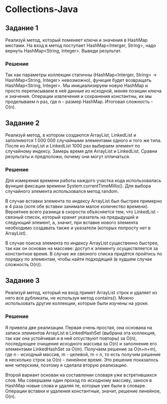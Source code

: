 # Collections-Java

## Задание 1
Реализуй метод, который поменяет ключи и значения в HashMap местами. На вход в метод поступает HashMap<Interger, String>, надо вернуть HashMap<String, Integer>. Выведи результат.

### Решение
Так как параметры коллекции статичны (HashMap<Interger, String> -> HashMap<String, Integer> невозможно), функция будет возвращать HashMap<String, Integer>. Мы инициализируем новую HashMap и просто переписываем в неё данные из исходной, меняя позиции ключа и значения. Операции извлечения и сохранения константны, их мы проделываем n раз, где n - размер HashMap. Итоговая сложность - O(n).

## Задание 2
Реализуй метод, в котором создаются ArrayList, LinkedList и заполняются 1 000 000 случайными элементами одного и того же типа. После из ArrayList и LinkedList 1000 раз выбираем элемент по случайному индексу. Замерь время для ArrayList и LinkedList. Сравни результаты и предположи, почему они могут отличаться.
### Решение
Для измерения времени работы каждого участка кода использовалась функция фиксации времени System.currentTimeMillis(). Для выбора случайного элемента использовался метод random.

В случае вставки элемента по индексу ArrayList был быстрее примерно в 4 раза (хотя обе вставки занимали малое количество времени). Вероятнее всего разница в скорости объясняется тем, что LinkedList - связный список, который хранит указатель на предыдущий и следующий элемент, а, значит, при вставке нового элемента необходимо создавать также и указатели (которых попросту нет в ArrayList).

В случае поиска элемента по индексу ArrayList существенно быстрее, так как он основан на массиве: доступ к элементу осуществляется за константное время. В случае же связного списка придётся пройтись по порядку по элементам, чтобы найти подходящий (в худшем случае сложность O(n)).

## Задание 3
Реализуй метод, который на вход примет ArrayList строк и удаляет из него все дубликаты, не используя метод contains(). Можно использовать другие коллекции, которые были изучены на уроке.
### Решение
Я привела две реализации. Первая очень простая, она основана на записи элементов ArrayList в LinkedHashSet (выбрана эта коллекция, так как она устойчивая и в ней отсуствуют повторы) за O(n), последующее очищение исходного массива за O(n) и заполнение его элементами LinkedHashSet за O(m). Получаем решение за O(n+n+m), где n - исходный массив, m - целевой, m < n, то есть получим решение в несколько строк за O(n) - линейное время. Это решение показалось мне читерским, поэтому я сделала вторую реализацию. 

Второй вариант основан на составлении словаря уже встретившихся слов. Мы совершаем один проход по исходному массиву, занося в HashMap новые слова и удаляя те, которые уже были в словаре. Операции вставки и удаления константные, значит, решение линейное, O(n).
